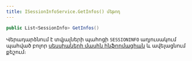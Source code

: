 ```yaml
---
title: ISessionInfoService.GetInfos() մեթոդ
---
```


```c#
public List<SessionInfo> GetInfos()
```

Վերադարձնում է տվյալների պահոցի `SESSIONINFO` աղյուսակում պահված բոլոր [սեսսիաների մասին ինֆորմացիան](../../types/SessionInfo.md) և ավելացնում քեշում։
